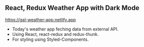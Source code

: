 ## React, Redux Weather App with Dark Mode

https://gal-weather-app.netlify.app

- Today's weather app feching data from external API.
- Using React, react-redux and redux-thunk.
- For styling using Styled-Components.



